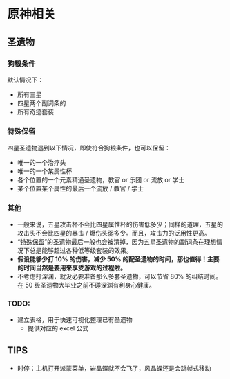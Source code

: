 # 原神相关

## 圣遗物

### 狗粮条件
默认情况下：
- 所有三星
- 四星两个副词条的
- 所有奇迹套装

### 特殊保留
四星圣遗物遇到以下情况，即使符合狗粮条件，也可以保留：
- 唯一的一个治疗头
- 唯一的一个某属性杯
- 各个位置的一个元素精通圣遗物，教官 or 乐团 or 流放 or 学士
- 某个位置某个属性的最后一个流放 / 教官 / 学士

### 其他
- 一般来说，五星攻击杯不会比四星属性杯的伤害低多少；同样的道理，五星的攻击头不会比四星的暴击 / 爆伤头弱多少。而且，攻击力的泛用性更高。
- “[特殊保留](#特殊保留)”的圣遗物最后一般也会被清掉，因为五星圣遗物的副词条在理想情况下总是能够超过各种低等级套装的效果。
- **假设能够少打 10% 的伤害，减少 50% 的配圣遗物的时间，那也值得！主要的时间当然是要用来享受游戏的过程啦。**
- 不考虑打深渊，就没必要准备那么多套圣遗物，可以节省 80% 的纠结时间。在 50 级圣遗物大毕业之前不碰深渊有利身心健康。

### TODO:
- 建立表格，用于快速可视化整理已有圣遗物
  - 提供对应的 excel 公式

## TIPS
- 时停：主机打开派蒙菜单，岩晶蝶就不会飞了，风晶蝶还是会跳帧式移动
